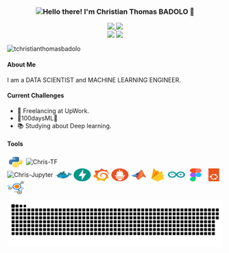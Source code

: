 <h3 align="center"><img src="https://media.giphy.com/media/hvRJCLFzcasrR4ia7z/giphy.gif" width="30px">Hello there! I'm Christian Thomas BADOLO 🧙</h3>

<div align="center">
  <a href="https://github.com/ChristianthomasBADOLO">
  <img height="180em" src="https://github-readme-stats.vercel.app/api?username=christianthomasbadolo&show_icons=true&theme=dark&include_all_commits=true&count_private=true">
  <img height="180em" src="https://github-readme-stats.vercel.app/api/top-langs/?username=christianthomasbadolo&layout=compact&langs_count=6&theme=dark">
</div>
  
<div align="center">
  <a href="mailto:christianthomasbadolo@gmail.com"><img src="https://img.shields.io/badge/Gmail-D14836?style=for-the-badge&logo=gmail&logoColor=white" target="_blank"></a>
  <a href="https://www.linkedin.com/in/christianthomasbadolo/" target="_blank"><img src="https://img.shields.io/badge/-LinkedIn-%230077B5?style=for-the-badge&logo=linkedin&logoColor=white" target="_blank"></a> 
</div>

<p align="left"> <img src="https://komarev.com/ghpvc/?username=christianthomasbadolo&label=Profile%20views&color=0e75b6&style=flat" alt="tchristianthomasbadolo" /> </p>

<h4 align="left">About Me</h4>

I am a DATA SCIENTIST and MACHINE LEARNING ENGINEER. 

  
<h4 align="left">Current Challenges</h4>
  
- 🌱 Freelancing at UpWork.
- 🎯100daysML🚀
- 📚 Studying about Deep learning.
  
<h4 align="left">Tools</h4>
<div style="display: inline_block">
  <img align="center" alt="Chris-Python" height="30" width="40" src="https://raw.githubusercontent.com/devicons/devicon/master/icons/python/python-original.svg">
  <img align="center" alt="Chris-TF" height="30" width="40" src="https://cdn.jsdelivr.net/gh/devicons/devicon/icons/tensorflow/tensorflow-original.svg">
  
  <br>
  <img align="center" alt="Chris-Jupyter" height="30" width="40" src="https://cdn.jsdelivr.net/gh/devicons/devicon/icons/jupyter/jupyter-original.svg">
  <img align="center" alt="Chris-docker" height="30" width="40" src="https://github.com/devicons/devicon/blob/v2.16.0/icons/docker/docker-original.svg">
  <img align="center" alt="Chris-fastapi" height="30" width="40" src="https://github.com/devicons/devicon/blob/v2.16.0/icons/fastapi/fastapi-original.svg">
  <img align="center" alt="Chris-graphana" height="30" width="40" src="https://github.com/devicons/devicon/blob/v2.16.0/icons/grafana/grafana-original.svg">
  <img align="center" alt="Chris-prometheus" height="30" width="40" src="https://github.com/devicons/devicon/blob/v2.16.0/icons/prometheus/prometheus-original.svg">
  <img align="center" alt="Chris-matlab" height="30" width="40" src="https://github.com/devicons/devicon/blob/v2.16.0/icons/matlab/matlab-original.svg">
  <img align="center" alt="Chris-firebase" height="30" width="40" src="https://github.com/devicons/devicon/blob/v2.16.0/icons/firebase/firebase-original.svg">
  <img align="center" alt="Chris-arduino" height="30" width="40" src="https://github.com/devicons/devicon/blob/v2.16.0/icons/arduino/arduino-original.svg">
  <img align="center" alt="Chris-figma" height="30" width="40" src="https://github.com/devicons/devicon/blob/v2.16.0/icons/figma/figma-original.svg">
  <img align="center" alt="Chris-ubuntu" height="30" width="40" src="https://github.com/devicons/devicon/blob/v2.16.0/icons/ubuntu/ubuntu-original.svg">
  <img align="center" alt="Chris-networkx" height="30" width="40" src="https://github.com/devicons/devicon/blob/v2.16.0/icons/networkx/networkx-original.svg">


  <p align="center">
 <img width="1000" src="github-snake.svg" alt="snake"/>
</p>
</div>




